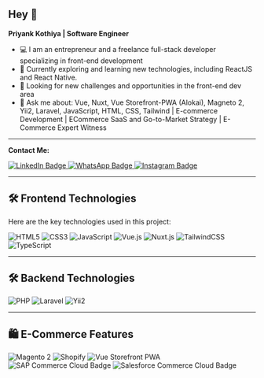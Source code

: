 ## Hey 👋

**Priyank Kothiya | Software Engineer**

- 💻 I am an entrepreneur and a freelance full-stack developer specializing in front-end development
- 🚀 Currently exploring and learning new technologies, including ReactJS and React Native.
- 👯 Looking for new challenges and opportunities in the front-end dev area
- 💬 Ask me about: Vue, Nuxt, Vue Storefront-PWA (Alokai), Magneto 2, Yii2, Laravel, JavaScript, HTML, CSS, Tailwind | E-commerce Development | ECommerce SaaS and Go-to-Market Strategy | E-Commerce Expert Witness

------------------------------------
**Contact Me:**
<div id="badges">
  <a href="https://www.linkedin.com/in/priyank-kothiya-12b564160">
    <img src="https://img.shields.io/badge/LinkedIn-blue?style=for-the-badge&logo=linkedin&logoColor=white" alt="LinkedIn Badge"/>
  </a>
  <a href="https://wa.me/919998872253" target="_blank">
    <img src="https://img.shields.io/badge/WhatsApp-green?style=for-the-badge&logo=whatsapp&logoColor=white" alt="WhatsApp Badge"/>
  </a>
   <a href="https://www.instagram.com/priyank__kothiya" target="_blank">
    <img src="https://img.shields.io/badge/Instagram-purple?style=for-the-badge&logo=instagram&logoColor=white" alt="Instagram Badge"/>
  </a>
</div>

------------------------------------

## 🛠️ Frontend Technologies

Here are the key technologies used in this project:

<div id="technologies">
  <img src="https://img.shields.io/badge/HTML5-orange?style=for-the-badge&logo=html5&logoColor=white" alt="HTML5" />
  <img src="https://img.shields.io/badge/CSS3-blue?style=for-the-badge&logo=css3&logoColor=white" alt="CSS3" />
  <img src="https://img.shields.io/badge/JavaScript-yellow?style=for-the-badge&logo=javascript&logoColor=white" alt="JavaScript" />
  <img src="https://img.shields.io/badge/Vue.js-green?style=for-the-badge&logo=vue.js&logoColor=white" alt="Vue.js" />
  <img src="https://img.shields.io/badge/Nuxt.js-darkgreen?style=for-the-badge&logo=nuxt.js&logoColor=white" alt="Nuxt.js" />
  <img src="https://img.shields.io/badge/TailwindCSS-blue?style=for-the-badge&logo=tailwindcss&logoColor=white" alt="TailwindCSS" />
  <img src="https://img.shields.io/badge/TypeScript-blue?style=for-the-badge&logo=typescript&logoColor=white" alt="TypeScript" />
</div>

---

## 🛠️ Backend Technologies
<div id="technologies-backend">
  <img src="https://img.shields.io/badge/PHP-purple?style=for-the-badge&logo=php&logoColor=white" alt="PHP" />
  <img src="https://img.shields.io/badge/Laravel-red?style=for-the-badge&logo=laravel&logoColor=white" alt="Laravel" />
  <img src="https://img.shields.io/badge/Yii2-blueviolet?style=for-the-badge&logo=yii&logoColor=white" alt="Yii2" />
</div>

---

## 🛍️ E-Commerce Features

<div id="ecommerce-icon">
  <img src="https://img.shields.io/badge/Magento--2-orange?style=for-the-badge&logo=magento&logoColor=white" alt="Magento 2" />
  <img src="https://img.shields.io/badge/Shopify-green?style=for-the-badge&logo=shopify&logoColor=white" alt="Shopify" />
  <img src="https://img.shields.io/badge/Vue--Storefront--PWA-blue?style=for-the-badge&logo=vue.js&logoColor=white" alt="Vue Storefront PWA" />
  <img src="https://img.shields.io/badge/SAP%20Commerce%20Cloud-0FAAFF?style=for-the-badge&logo=sap&logoColor=white" alt="SAP Commerce Cloud Badge" />
  <img src="https://img.shields.io/badge/Salesforce%20Commerce%20Cloud-00A1E0?style=for-the-badge&logo=salesforce&logoColor=white" alt="Salesforce Commerce Cloud Badge" />
</div>
